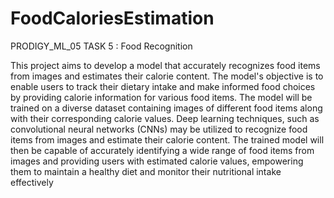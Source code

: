 # FoodCaloriesEstimation
PRODIGY_ML_05
TASK 5 : Food Recognition

This project aims to develop a model that accurately recognizes food items from images and estimates their calorie content. The model's objective is to enable users to track their dietary intake and make informed food choices by providing calorie information for various food items. The model will be trained on a diverse dataset containing images of different food items along with their corresponding calorie values. Deep learning techniques, such as convolutional neural networks (CNNs) may be utilized to recognize food items from images and estimate their calorie content. The trained model will then be capable of accurately identifying a wide range of food items from images and providing users with estimated calorie values, empowering them to maintain a healthy diet and monitor their nutritional intake effectively
